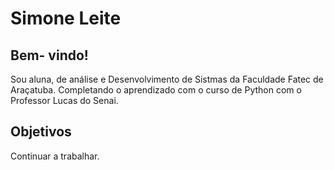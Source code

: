 # Simone Leite

## Bem- vindo!

Sou aluna, de análise e Desenvolvimento de Sistmas da Faculdade Fatec de Araçatuba. Completando o aprendizado com o curso de Python com o Professor Lucas do Senai.

## Objetivos

Continuar a trabalhar.